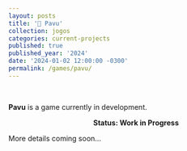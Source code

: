 ```yaml
---
layout: posts
title: '🤖 Pavu'
collection: jogos
categories: current-projects
published: true
published_year: '2024'
date: '2024-01-02 12:00:00 -0300'
permalink: /games/pavu/
---
```


<div style="text-align:justify">
<p>⠀</p>
<p><b>Pavu</b> is a game currently in development.</p>
<p style="text-align:center"><b>Status: Work in Progress</b></p>
<p>More details coming soon...</p>
</div> 